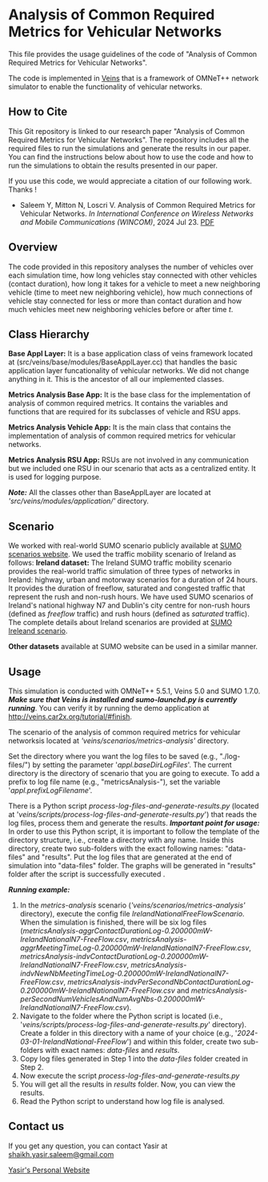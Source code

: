 # Analysis of Common Required Metrics for Vehicular Networks
This file provides the usage guidelines of the code of "Analysis of Common Required Metrics for Vehicular Networks". 

The code is implemented in [Veins](http://veins.car2x.org) that is a framework of OMNeT++ network simulator to enable the functionality of vehicular networks. 

## How to Cite

This Git repository is linked to our research paper "Analysis of Common Required Metrics for Vehicular Networks". The repository includes all the required files to run the simulations and generate the results in our paper. You can find the instructions below about how to use the code and how to run the simulations to obtain the results presented in our paper. 

If you use this code, we would appreciate a citation of our following work. Thanks !
- Saleem Y, Mitton N, Loscri V. Analysis of Common Required Metrics for Vehicular Networks. *In International Conference on Wireless Networks and Mobile Communications (WINCOM)*, 2024 Jul 23. [PDF]([https://inria.hal.science/hal-04601484/](https://inria.hal.science/hal-04601484v1/document))

## Overview
The code provided in this repository analyses the number of vehicles over each simulation time, how long vehicles stay connected with other vehicles (contact duration), how long it takes for a vehicle to meet a new neighboring vehicle (time to meet new neighboring vehicle), how much connections of vehicle stay connected for less or more than contact duration and how much vehicles meet new neighboring vehicles before or after time *t*.  

## Class Hierarchy

**Base Appl Layer:** It is a base application class of veins framework located at (src/veins/base/modules/BaseApplLayer.cc) that handles the basic application layer funcationality of vehicular networks. We did not change anything in it. This is the ancestor of all our implemented classes. 

**Metrics Analysis Base App:** It is the base class for the implementation of analysis of common required metrics. It contains the variables and functions that are required for its subclasses of vehicle and RSU apps.  

**Metrics Analysis Vehicle App:** It is the main class that contains the implementation of analysis of common required metrics for vehicular networks. 
 
**Metrics Analysis RSU App:** RSUs are not involved in any communication but we included one RSU in our scenario that acts as a centralized entity. It is used for logging purpose.  

***Note:*** All the classes other than BaseApplLayer are located at *'src/veins/modules/application/'* directory.

## Scenario

We worked with real-world SUMO scenario publicly available at [SUMO scenarios website](https://sumo.dlr.de/docs/Data/Scenarios.html). We used the traffic mobility scenario of Ireland as follows:
**Ireland dataset:** The Ireland SUMO traffic mobility scenario provides the real-world traffic simulation of three types of networks in Ireland: highway, urban and motorway scenarios for a duration of 24 hours. It provides the duration of freeflow, saturated and congested traffic that represent the rush and non-rush hours.  We have used SUMO scenarios of Ireland's national highway N7 and Dublin's city centre for non-rush hours (defined as *freeflow* traffic) and rush hours (defined as *saturated* traffic). The complete details about Ireland scenarios are provided at [SUMO Ireleand scenario](https://github.com/maxime-gueriau/ITSC2020_CAV_impact).

**Other datasets** available at SUMO website can be used in a similar manner. 

## Usage
This simulation is conducted with OMNeT++ 5.5.1, Veins 5.0 and SUMO 1.7.0.
***Make sure that Veins is installed and sumo-launchd.py is currently running***. You can verify it by running the demo application at http://veins.car2x.org/tutorial/#finish.

The scenario of the analysis of common required metrics for vehicular networksis located at *'veins/scenarios/metrics-analysis'* directory. 

Set the directory where you want the log files to be saved (e.g., "./log-files/") by setting the parameter '*appl.baseDirLogFiles*'. The current directory is the directory of scenario that you are going to execute. 
To add a prefix to log file name (e.g., "metricsAnalysis-"), set the variable '*appl.prefixLogFilename*'.

There is a Python script *process-log-files-and-generate-results.py* (located at  '*veins/scripts/process-log-files-and-generate-results.py*') that reads the log files, process them and generate the results. 
***Important point for usage:*** In order to use this Python script, it is important to follow the template of the directory structure, i.e., create a directory with any name. Inside this directory, create two sub-folders with the exact following names: "data-files" and "results". Put the log files that are generated at the end of simulation into "data-files" folder. The graphs will be generated in "results" folder after the script is successfully executed . 

***Running example:***
 1. In the *metrics-analysis* scenario (*'veins/scenarios/metrics-analysis'* directory), execute the config file *IrelandNationalFreeFlowScenario*. When the simulation is finished, there will be six log files (*metricsAnalysis-aggrContactDurationLog-0.200000mW-IrelandNationalN7-FreeFlow.csv*, *metricsAnalysis-aggrMeetingTimeLog-0.200000mW-IrelandNationalN7-FreeFlow.csv*, *metricsAnalysis-indvContactDurationLog-0.200000mW-IrelandNationalN7-FreeFlow.csv*, *metricsAnalysis-indvNewNbMeetingTimeLog-0.200000mW-IrelandNationalN7-FreeFlow.csv*, *metricsAnalysis-indvPerSecondNbContactDurationLog-0.200000mW-IrelandNationalN7-FreeFlow.csv* and *metricsAnalysis-perSecondNumVehiclesAndNumAvgNbs-0.200000mW-IrelandNationalN7-FreeFlow.csv*).
 2. Navigate to the folder where the Python script is located (i.e., '*veins/scripts/process-log-files-and-generate-results.py*' directory). Create a folder in this directory with a name of your choice (e.g., '*2024-03-01-IrelandNational-FreeFlow*') and within this folder, create two sub-folders with exact names: *data-files* and *results*. 
 3. Copy log files generated in Step 1 into the *data-files* folder created in Step 2. 
 4. Now execute the script *process-log-files-and-generate-results.py*
 5. You will get all the results in *results* folder. Now, you can view the results.  
 6. Read the Python script to understand how log file is analysed.
 
 ## Contact us
If you get any question, you can contact Yasir at shaikh.yasir.saleem@gmail.com

[Yasir's Personal Website](https://www.yasirsaleem.com)
